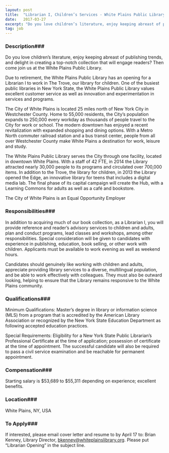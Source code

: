 ```yaml
---
layout: post
title:  "Librarian I, Children’s Services - White Plains Public Library"
date:   2017-03-27
excerpt: "Do you love children’s literature, enjoy keeping abreast of publishing trends, and delight in creating a top-notch collection that will engage readers? Then come join us at the White Plains Public Library. Due to retirement, the White Plains Public Library has an opening for a Librarian I to work in..."
tag: job
---
```


### Description###

Do you love children’s literature, enjoy keeping abreast of publishing trends, and delight in creating a top-notch collection that will engage readers? Then come join us at the White Plains Public Library.

Due to retirement, the White Plains Public Library has an opening for a Librarian I to work in The Trove, our library for children. One of the busiest public libraries in New York State, the White Plains Public Library values excellent customer service as well as innovation and experimentation in services and programs. 


The City of White Plains is located 25 miles north of New York City in Westchester County. Home to 55,000 residents, the City’s population expands to 250,000 every workday as thousands of people travel to the City for work or school. The modern downtown has enjoyed a recent revitalization with expanded shopping and dining options. With a Metro North commuter railroad station and a bus transit center, people from all over Westchester County make White 
Plains a destination for work, leisure and study. 

The White Plains Public Library serves the City through one facility, located in downtown White Plains. With a staff of 42 FTE, in 2014 the Library attracted nearly 30,000 people to its programs and circulated over 700,000 items. In addition to the Trove, the library for children, in 2013 the Library opened the Edge, an innovative library for teens that includes a digital media lab. The final phase of its capital campaign will create the Hub, with a Learning Commons for adults as well as a café and bookstore. 

The City of White Plains is an Equal Opportunity Employer 





### Responsibilities###

In addition to acquiring much of our book collection, as a Librarian I, you will provide reference and reader’s advisory services to children and adults, plan and conduct programs, lead classes and workshops, among other responsibilities. Special consideration will be given to candidates with experience in publishing, education, book selling, or other work with children.  Applicants must be available to work evening as well as weekend hours. 

Candidates should genuinely like working with children and adults, appreciate providing library services to a diverse, multilingual population, and be able to work effectively with colleagues. They must also be outward looking, helping to ensure that the Library remains responsive to the White Plains community. 



### Qualifications###

Minimum Qualifications: Master’s degree in library or information science (MLS) from a program that is accredited by the American Library Association or recognized by the New York State Education Department as following accepted education practices. 

Special Requirements: Eligibility for a New York State Public Librarian’s Professional Certificate at the time of application; possession of certificate at the time of appointment. The successful candidate will also be required to pass a civil service examination and be reachable for permanent appointment.



### Compensation###

Starting salary is $53,689 to $55,311 depending on experience; excellent benefits.


### Location###

White Plains, NY, USA




### To Apply###

If interested, please email cover letter and resume to by April 17 to: Brian Kenney, Library Director, bkenney@whiteplainslibrary.org. Please put “Librarian Opening” in the subject line.





